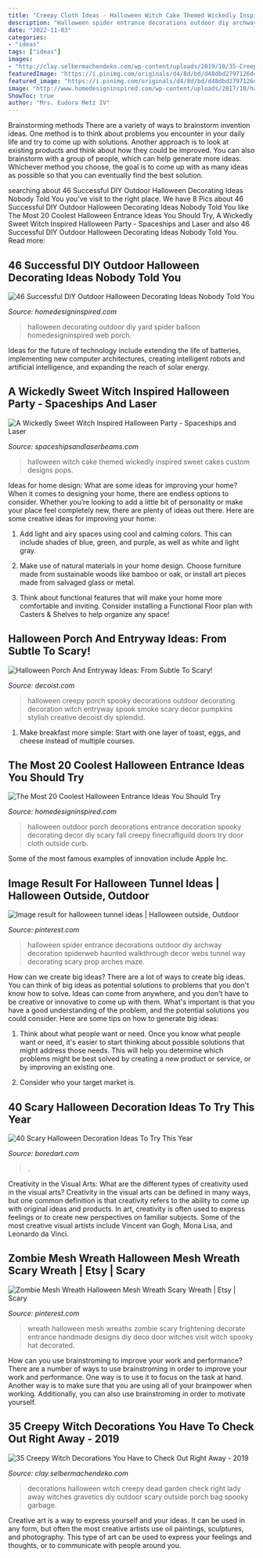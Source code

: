 ```yaml
---
title: "Creepy Cloth Ideas - Halloween Witch Cake Themed Wickedly Inspired Sweet Cakes Custom Designs Pops"
description: "Halloween spider entrance decorations outdoor diy archway decoration spiderweb haunted walkthrough decor webs tunnel way decorating scary prop arches maze"
date: "2022-11-03"
categories:
- "ideas"
tags: ["ideas"]
images:
- "http://clay.selbermachendeko.com/wp-content/uploads/2019/10/35-Creepy-Witch-Decorations-You-Have-to-Check-Out-Right.jpg"
featuredImage: "https://i.pinimg.com/originals/d4/8d/bd/d48dbd2797126d4bd47eca7b93e39336.jpg"
featured_image: "https://i.pinimg.com/originals/d4/8d/bd/d48dbd2797126d4bd47eca7b93e39336.jpg"
image: "http://www.homedesigninspired.com/wp-content/uploads/2017/10/halloween-entrance-decorating-ideas-13.jpg"
ShowToc: true
author: "Mrs. Eudora Metz IV"
---
```



Brainstorming methods
There are a variety of ways to brainstorm invention ideas. One method is to think about problems you encounter in your daily life and try to come up with solutions. Another approach is to look at existing products and think about how they could be improved. You can also brainstorm with a group of people, which can help generate more ideas. Whichever method you choose, the goal is to come up with as many ideas as possible so that you can eventually find the best solution.

	

		
searching about 46 Successful DIY Outdoor Halloween Decorating Ideas Nobody Told You you've visit to the right place. We have 8 Pics about 46 Successful DIY Outdoor Halloween Decorating Ideas Nobody Told You like The Most 20 Coolest Halloween Entrance Ideas You Should Try, A Wickedly Sweet Witch Inspired Halloween Party - Spaceships and Laser and also 46 Successful DIY Outdoor Halloween Decorating Ideas Nobody Told You. Read more:
		
    
## 46 Successful DIY Outdoor Halloween Decorating Ideas Nobody Told You

<img loading=lazy src="http://www.homedesigninspired.com/wp-content/uploads/2017/09/halloween-yard-porch-garden-decorating-ideas-27.jpg" onerror="this.onerror=null;this.src='https://tse3.mm.bing.net/th?id=OIP.i2EX_X1zLHjipOHz3CPnEwHaVi&amp;pid=15.1';" alt="46 Successful DIY Outdoor Halloween Decorating Ideas Nobody Told You">

_Source: homedesigninspired.com_

>halloween decorating outdoor diy yard spider balloon homedesigninspired web porch. 

	

Ideas for the future of technology include extending the life of batteries, implementing new computer architectures, creating intelligent robots and artificial intelligence, and expanding the reach of solar energy.

    
## A Wickedly Sweet Witch Inspired Halloween Party - Spaceships And Laser

<img loading=lazy src="http://spaceshipsandlaserbeams.com/wp-content/uploads/2015/10/Witch-Themed-Halloween-Party-Food-Cake-Ideas.jpg" onerror="this.onerror=null;this.src='https://tse2.mm.bing.net/th?id=OIP.ZgiX4rNIMbIAihT245baCwHaLH&amp;pid=15.1';" alt="A Wickedly Sweet Witch Inspired Halloween Party - Spaceships and Laser">

_Source: spaceshipsandlaserbeams.com_

>halloween witch cake themed wickedly inspired sweet cakes custom designs pops. 

	

Ideas for home design: What are some ideas for improving your home?
When it comes to designing your home, there are endless options to consider. Whether you’re looking to add a little bit of personality or make your place feel completely new, there are plenty of ideas out there. Here are some creative ideas for improving your home: 
1. Add light and airy spaces using cool and calming colors. This can include shades of blue, green, and purple, as well as white and light gray.

2. Make use of natural materials in your home design. Choose furniture made from sustainable woods like bamboo or oak, or install art pieces made from salvaged glass or metal.

3. Think about functional features that will make your home more comfortable and inviting. Consider installing a Functional Floor plan with Casters & Shelves to help organize any space! 


    
## Halloween Porch And Entryway Ideas: From Subtle To Scary!

<img loading=lazy src="http://cdn.decoist.com/wp-content/uploads/2013/10/It-is-all-about-smoke-and-spook.jpg" onerror="this.onerror=null;this.src='https://tse2.mm.bing.net/th?id=OIP.GkQgULrPaRSm7y0T0gKbxAHaEy&amp;pid=15.1';" alt="Halloween Porch And Entryway Ideas: From Subtle To Scary!">

_Source: decoist.com_

>halloween creepy porch spooky decorations outdoor decorating decoration witch entryway spook smoke scary decor pumpkins stylish creative decoist diy splendid. 

	

1. Make breakfast more simple: Start with one layer of toast, eggs, and cheese instead of multiple courses. 

    
## The Most 20 Coolest Halloween Entrance Ideas You Should Try

<img loading=lazy src="http://www.homedesigninspired.com/wp-content/uploads/2017/10/halloween-entrance-decorating-ideas-13.jpg" onerror="this.onerror=null;this.src='https://tse2.mm.bing.net/th?id=OIP.fRw9FBUAsMyblsRtSTpPvgHaJ6&amp;pid=15.1';" alt="The Most 20 Coolest Halloween Entrance Ideas You Should Try">

_Source: homedesigninspired.com_

>halloween outdoor porch decorations entrance decoration spooky decorating decor diy scary fall creepy finecraftguild doors try door cloth outside curb. 

	

Some of the most famous examples of innovation include Apple Inc.

    
## Image Result For Halloween Tunnel Ideas | Halloween Outside, Outdoor

<img loading=lazy src="https://i.pinimg.com/originals/d4/8d/bd/d48dbd2797126d4bd47eca7b93e39336.jpg" onerror="this.onerror=null;this.src='https://tse2.mm.bing.net/th?id=OIP.1_vZsAPZ3SMnHjEaMsVWTwHaLK&amp;pid=15.1';" alt="Image result for halloween tunnel ideas | Halloween outside, Outdoor">

_Source: pinterest.com_

>halloween spider entrance decorations outdoor diy archway decoration spiderweb haunted walkthrough decor webs tunnel way decorating scary prop arches maze. 

	

How can we create big ideas?
There are a lot of ways to create big ideas. You can think of big ideas as potential solutions to problems that you don't know how to solve. Ideas can come from anywhere, and you don't have to be creative or innovative to come up with them. What's important is that you have a good understanding of the problem, and the potential solutions you could consider. Here are some tips on how to generate big ideas:
1. Think about what people want or need. Once you know what people want or need, it's easier to start thinking about possible solutions that might address those needs. This will help you determine which problems might be best solved by creating a new product or service, or by improving an existing one.

2. Consider who your target market is.

    
## 40 Scary Halloween Decoration Ideas To Try This Year

<img loading=lazy src="https://www.boredart.com/wp-content/uploads/2014/09/Scary-Halloween-Decoration-Ideas-to-try-this-Year-27.jpg" onerror="this.onerror=null;this.src='https://tse1.mm.bing.net/th?id=OIP.E7bKXOV_q1Cn2NFaJIn_dgHaJL&amp;pid=15.1';" alt="40 Scary Halloween Decoration Ideas To Try This Year">

_Source: boredart.com_

>. 

	

Creativity in the Visual Arts: What are the different types of creativity used in the visual arts?
Creativity in the visual arts can be defined in many ways, but one common definition is that creativity refers to the ability to come up with original ideas and products. In art, creativity is often used to express feelings or to create new perspectives on familiar subjects. Some of the most creative visual artists include Vincent van Gogh, Mona Lisa, and Leonardo da Vinci.

    
## Zombie Mesh Wreath Halloween Mesh Wreath Scary Wreath | Etsy | Scary

<img loading=lazy src="https://i.pinimg.com/originals/cd/36/76/cd36762e9e953e93d5f3507e99fa439b.jpg" onerror="this.onerror=null;this.src='https://tse4.mm.bing.net/th?id=OIP.iGt0iAhn24uiggdRLsQWsAHaHE&amp;pid=15.1';" alt="Zombie Mesh Wreath Halloween Mesh Wreath Scary Wreath | Etsy | Scary">

_Source: pinterest.com_

>wreath halloween mesh wreaths zombie scary frightening decorate entrance handmade designs diy deco door witches visit witch spooky hat decorated. 

	

How can you use brainstroming to improve your work and performance?
There are a number of ways to use brainstroming in order to improve your work and performance. One way is to use it to focus on the task at hand. Another way is to make sure that you are using all of your brainpower when working. Additionally, you can also use brainstroming in order to motivate yourself.

    
## 35 Creepy Witch Decorations You Have To Check Out Right Away - 2019

<img loading=lazy src="http://clay.selbermachendeko.com/wp-content/uploads/2019/10/35-Creepy-Witch-Decorations-You-Have-to-Check-Out-Right.jpg" onerror="this.onerror=null;this.src='https://tse2.mm.bing.net/th?id=OIP.JKQ8QZcEPpLftC7QnsYJ-AHaN0&amp;pid=15.1';" alt="35 Creepy Witch Decorations You Have to Check Out Right Away - 2019">

_Source: clay.selbermachendeko.com_

>decorations halloween witch creepy dead garden check right lady away witches gravetics diy outdoor scary outside porch bag spooky garbage. 

	

Creative art is a way to express yourself and your ideas. It can be used in any form, but often the most creative artists use oil paintings, sculptures, and photography. This type of art can be used to express your feelings and thoughts, or to communicate with people around you.

